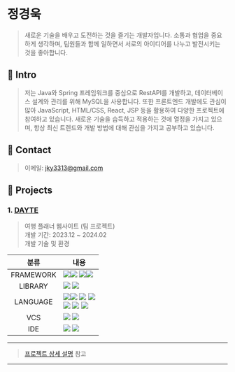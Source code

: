 # 정경욱
> 새로운 기술을 배우고 도전하는 것을 즐기는 개발자입니다. 소통과 협업을 중요하게 생각하며, 팀원들과 함께 일하면서 서로의 아이디어를 나누고 발전시키는 것을 좋아합니다.
 
## :pushpin: Intro
>저는 Java와 Spring 프레임워크를 중심으로 RestAPI를 개발하고, 데이터베이스 설계와 관리를 위해 MySQL을 사용합니다. 또한 프론트엔드 개발에도 관심이 많아 JavaScript, HTML/CSS, React, JSP 등을 활용하여 다양한 프로젝트에 참여하고 있습니다. 새로운 기술을 습득하고 적용하는 것에 열정을 가지고 있으며, 항상 최신 트렌드와 개발 방법에 대해 관심을 가지고 공부하고 있습니다.

## :pushpin: Contact
>이메일:  jky3313@gmail.com
## :pushpin: Projects
### 1. [DAYTE](https://github.com/Junghwan-github/DAYTE)
>여행 플래너 웹사이트 (팀 프로젝트)  
>개발 기간: 2023.12 ~ 2024.02  
>개발 기술 및 환경

| 분류 | 내용|
|:--:|--|
|FRAMEWORK|<img src="https://img.shields.io/badge/springboot-6DB33F?style=for-the-badge&logo=springboot&logoColor=white"><img src="https://img.shields.io/badge/3.2.1-515151?style=for-the-badge">&nbsp;<img src="https://img.shields.io/badge/springsecurity-6DB33F?style=for-the-badge&logo=springsecurity&logoColor=white"><img src="https://img.shields.io/badge/3.2.3-515151?style=for-the-badge">|
|LIBRARY|<img src="https://img.shields.io/badge/Gradle-02303A?style=for-the-badge&logo=Gradle&logoColor=white">&nbsp;<img src="https://img.shields.io/badge/bootstrap-%238511FA.svg?style=for-the-badge&logo=bootstrap&logoColor=white">|
|LANGUAGE|<img src="https://img.shields.io/badge/java-%23ED8B00?style=for-the-badge&logo=openjdk&logoColor=white"><img src="https://img.shields.io/badge/17-515151?style=for-the-badge">&nbsp;<img src="https://img.shields.io/badge/jsp-%23ED8B00?style=for-the-badge">&nbsp;<img src="https://img.shields.io/badge/mysql-%234479A1?style=for-the-badge&logo=mysql&logoColor=white"><br><img src="https://img.shields.io/badge/javascript-%23F7DF1E?style=for-the-badge&logo=javascript&logoColor=111">&nbsp;<img src="https://img.shields.io/badge/html5-%23E34F26.svg?style=for-the-badge&logo=html5&logoColor=white">&nbsp;<img src="https://img.shields.io/badge/css3-%231572B6.svg?style=for-the-badge&logo=css3&logoColor=white">
|VCS|<img src="https://img.shields.io/badge/github-%23121011.svg?style=for-the-badge&logo=github&logoColor=white">&nbsp;<img src="https://img.shields.io/badge/sourcetree-%230052CC?style=for-the-badge">
|IDE|<img src="https://img.shields.io/badge/IntelliJIDEA-000000.svg?style=for-the-badge&logo=intellij-idea&logoColor=white">&nbsp;<img src="https://img.shields.io/badge/Visual%20Studio%20Code-0078d7.svg?style=for-the-badge&logo=visual-studio-code&logoColor=white">
___
>[프로젝트 상세 설명](https://github.com/Junghwan-github/DAYTE) 참고
---

